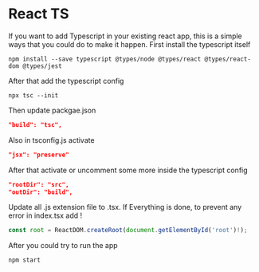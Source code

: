 # React TS

If you want to add Typescript in your existing react app, this is a simple ways that you could do to make it happen. First install the typescript itself

```
npm install --save typescript @types/node @types/react @types/react-dom @types/jest
```

After that add the typescript config

```
npx tsc --init
```

Then update packgae.json

```json
"build": "tsc",
```

Also in tsconfig.js activate

```json
"jsx": "preserve"   
```

After that activate or uncomment some more inside the typescript config

```json
"rootDir": "src",    
"outDir": "build",    
```

Update all .js extension file to .tsx. If Everything is done, to prevent any error in index.tsx add !

```js
const root = ReactDOM.createRoot(document.getElementById('root')!);
```

After you could try to run the app

```
npm start
```